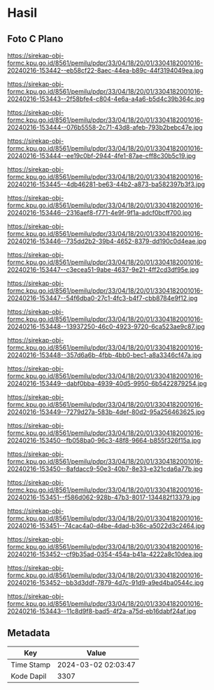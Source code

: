 # Hasil

## Foto C Plano

https://sirekap-obj-formc.kpu.go.id/8561/pemilu/pdpr/33/04/18/20/01/3304182001016-20240216-153442--eb58cf22-8aec-44ea-b89c-44f3194049ea.jpg

https://sirekap-obj-formc.kpu.go.id/8561/pemilu/pdpr/33/04/18/20/01/3304182001016-20240216-153443--2f58bfe4-c804-4e6a-a4a6-b5d4c39b364c.jpg

https://sirekap-obj-formc.kpu.go.id/8561/pemilu/pdpr/33/04/18/20/01/3304182001016-20240216-153444--076b5558-2c71-43d8-afeb-793b2bebc47e.jpg

https://sirekap-obj-formc.kpu.go.id/8561/pemilu/pdpr/33/04/18/20/01/3304182001016-20240216-153444--ee19c0bf-2944-4fe1-87ae-cff8c30b5c19.jpg

https://sirekap-obj-formc.kpu.go.id/8561/pemilu/pdpr/33/04/18/20/01/3304182001016-20240216-153445--4db46281-be63-44b2-a873-ba582397b3f3.jpg

https://sirekap-obj-formc.kpu.go.id/8561/pemilu/pdpr/33/04/18/20/01/3304182001016-20240216-153446--2316aef8-f771-4e9f-9f1a-adcf0bcff700.jpg

https://sirekap-obj-formc.kpu.go.id/8561/pemilu/pdpr/33/04/18/20/01/3304182001016-20240216-153446--735dd2b2-39b4-4652-8379-dd190c0d4eae.jpg

https://sirekap-obj-formc.kpu.go.id/8561/pemilu/pdpr/33/04/18/20/01/3304182001016-20240216-153447--c3ecea51-9abe-4637-9e21-4ff2cd3df95e.jpg

https://sirekap-obj-formc.kpu.go.id/8561/pemilu/pdpr/33/04/18/20/01/3304182001016-20240216-153447--54f6dba0-27c1-4fc3-b4f7-cbb8784e9f12.jpg

https://sirekap-obj-formc.kpu.go.id/8561/pemilu/pdpr/33/04/18/20/01/3304182001016-20240216-153448--13937250-46c0-4923-9720-6ca523ae9c87.jpg

https://sirekap-obj-formc.kpu.go.id/8561/pemilu/pdpr/33/04/18/20/01/3304182001016-20240216-153448--357d6a6b-4fbb-4bb0-bec1-a8a3346cf47a.jpg

https://sirekap-obj-formc.kpu.go.id/8561/pemilu/pdpr/33/04/18/20/01/3304182001016-20240216-153449--dabf0bba-4939-40d5-9950-6b5422879254.jpg

https://sirekap-obj-formc.kpu.go.id/8561/pemilu/pdpr/33/04/18/20/01/3304182001016-20240216-153449--7279d27a-583b-4def-80d2-95a256463625.jpg

https://sirekap-obj-formc.kpu.go.id/8561/pemilu/pdpr/33/04/18/20/01/3304182001016-20240216-153450--fb058ba0-96c3-48f8-9664-b855f326f15a.jpg

https://sirekap-obj-formc.kpu.go.id/8561/pemilu/pdpr/33/04/18/20/01/3304182001016-20240216-153450--8afdacc9-50e3-40b7-8e33-e321cda6a77b.jpg

https://sirekap-obj-formc.kpu.go.id/8561/pemilu/pdpr/33/04/18/20/01/3304182001016-20240216-153451--f586d062-928b-47b3-8017-134482f13379.jpg

https://sirekap-obj-formc.kpu.go.id/8561/pemilu/pdpr/33/04/18/20/01/3304182001016-20240216-153451--74cac4a0-d4be-4dad-b36c-a5022d3c2464.jpg

https://sirekap-obj-formc.kpu.go.id/8561/pemilu/pdpr/33/04/18/20/01/3304182001016-20240216-153452--cf9b35ad-0354-454a-b41a-4222a8c10dea.jpg

https://sirekap-obj-formc.kpu.go.id/8561/pemilu/pdpr/33/04/18/20/01/3304182001016-20240216-153452--bb3d3ddf-7879-4d7c-91d9-a9ed4ba0544c.jpg

https://sirekap-obj-formc.kpu.go.id/8561/pemilu/pdpr/33/04/18/20/01/3304182001016-20240216-153443--11c8d9f8-bad5-4f2a-a75d-eb16dabf24af.jpg


## Metadata

| Key        | Value               |
| ---------- | ------------------- |
| Time Stamp | 2024-03-02 02:03:47 |
| Kode Dapil | 3307                |



